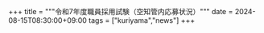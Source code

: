 +++
title = """令和7年度職員採用試験（空知管内応募状況）"""
date = 2024-08-15T08:30:00+09:00
tags = ["kuriyama","news"]
+++

